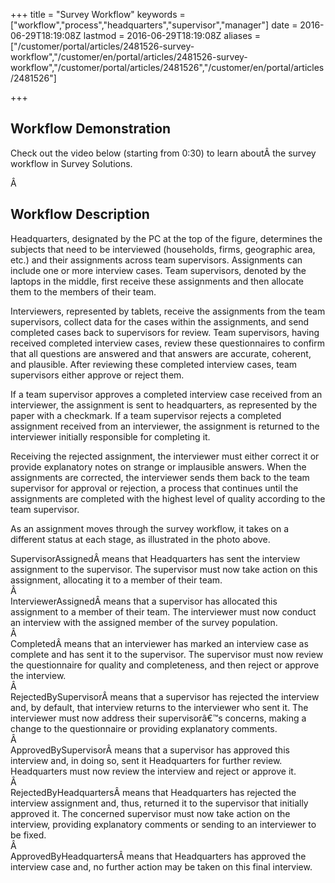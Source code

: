 ﻿+++
title = "Survey Workflow"
keywords = ["workflow","process","headquarters","supervisor","manager"]
date = 2016-06-29T18:19:08Z
lastmod = 2016-06-29T18:19:08Z
aliases = ["/customer/portal/articles/2481526-survey-workflow","/customer/en/portal/articles/2481526-survey-workflow","/customer/portal/articles/2481526","/customer/en/portal/articles/2481526"]

+++

Workflow Demonstration
----------------------

  
Check out the video below (starting from 0:30) to learn aboutÂ the survey
workflow in Survey Solutions.  
  

  
  
  
Â 

Workflow Description
--------------------

Headquarters, designated by the PC at the top of the figure, determines
the subjects that need to be interviewed (households, firms, geographic
area, etc.) and their assignments across team supervisors. Assignments
can include one or more interview cases. Team supervisors, denoted by
the laptops in the middle, first receive these assignments and then
allocate them to the members of their team.  
  
Interviewers, represented by tablets, receive the assignments from the
team supervisors, collect data for the cases within the assignments, and
send completed cases back to supervisors for review. Team supervisors,
having received completed interview cases, review these questionnaires
to confirm that all questions are answered and that answers are
accurate, coherent, and plausible. After reviewing these completed
interview cases, team supervisors either approve or reject them.  
  
If a team supervisor approves a completed interview case received from
an interviewer, the assignment is sent to headquarters, as represented
by the paper with a checkmark. If a team supervisor rejects a completed
assignment received from an interviewer, the assignment is returned to
the interviewer initially responsible for completing it.  
  
Receiving the rejected assignment, the interviewer must either correct
it or provide explanatory notes on strange or implausible answers. When
the assignments are corrected, the interviewer sends them back to the
team supervisor for approval or rejection, a process that continues
until the assignments are completed with the highest level of quality
according to the team supervisor.  
  
As an assignment moves through the survey workflow, it takes on a
different status at each stage, as illustrated in the photo above.  
  
<span class="underline">SupervisorAssigned</span>Â means that
Headquarters has sent the interview assignment to the supervisor. The
supervisor must now take action on this assignment, allocating it to a
member of their team.  
Â   
<span class="underline">InterviewerAssignedÂ </span>means that a
supervisor has allocated this assignment to a member of their team. The
interviewer must now conduct an interview with the assigned member of
the survey population.  
Â   
<span class="underline">Completed</span>Â means that an interviewer has
marked an interview case as complete and has sent it to the supervisor.
The supervisor must now review the questionnaire for quality and
completeness, and then reject or approve the interview.  
Â   
<span class="underline">RejectedBySupervisor</span>Â means that a
supervisor has rejected the interview and, by default, that interview
returns to the interviewer who sent it. The interviewer must now address
their supervisorâ€™s concerns, making a change to the questionnaire or
providing explanatory comments.  
Â   
<span class="underline">ApprovedBySupervisor</span>Â means that a
supervisor has approved this interview and, in doing so, sent it
Headquarters for further review. Headquarters must now review the
interview and reject or approve it.  
Â   
<span class="underline">RejectedByHeadquarters</span>Â means that
Headquarters has rejected the interview assignment and, thus, returned
it to the supervisor that initially approved it. The concerned
supervisor must now take action on the interview, providing explanatory
comments or sending to an interviewer to be fixed.  
Â   
<span class="underline">ApprovedByHeadquarters</span>Â means that
Headquarters has approved the interview case and, no further action may
be taken on this final interview.
